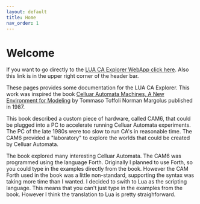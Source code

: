 ```yaml
---
layout: default
title: Home
nav_order: 1
---
```


# Welcome

If you want to go directly to the
[LUA CA Explorer WebApp click here](/WASM/basic_template.html).
Also this link is in the upper right corner of the header bar.

These pages provides some documentation for the LUA CA Explorer.
This work was inspired the book
[Celluar Automata Machines, A New Environment for Modeling](https://www.google.com/books/edition/_/HBlJzrBKUTEC?hl=en&gbpv=0) by Tommaso Toffoli Norman Margolus published in 1987.

This book described a custom piece of hardware, called CAM6, that could be plugged into
a PC to accelerate running Celluar Automata experiments.  The PC of the late 1980s were 
too slow to run CA's in reasonable time.  The CAM6 provided a "laboratory" to explore the worlds
that could be created by Celluar Automata.

The book explored many interesting Celluar Automata.
The CAM6 was programmed using the language Forth.
Originally I planned to use Forth, so you could type
in the examples directly from the book.  However the CAM Forth
used in the book was a little non-standard, supporting the syntax
was taking more time than I wanted.  I decided to swith to
Lua as the scripting language.  This means that you can't just
type in the examples from the book.  However I think the 
translation to Lua is pretty straighforward.


